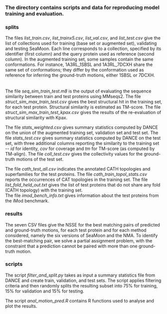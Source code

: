 <h3>The directory contains scripts and data for reproducing model training and evaluation.</h3>

<h3>splits</h3>
The files <i>list_train.csv</i>, <i>list_trainx5.csv</i>, <i>list_val.csv</i>, and <i>list_test.csv</i> give the list of collections used for training (base set or augmented set), validating and testing SeaMoon. Each line corresponds to a collection, specified by its identifier (first column) and the query protein used as reference (second column). In the augmented training set, some samples contain the same conformations. For instance, 1A3RL_1SBSL and 1A3RL_7DCXH share the same set of conformations; they differ by the conformation used as reference for inferring the ground-truth motions, either 1SBSL or 7DCXH.   

&#12288;  
The file <i>seq_sim_train_test.m8</i> is the output of evaluating the sequence similarity between train and test proteins using MMseqs2. The file <i>struct_sim_max_train_test.csv</i> gives the best structural hit in the training set, for each test protein. Structural similarity is estimated as TM-score. The file <i>struct_sim_max_train_test_kpax.csv</i> gives the results of the re-evaluation of structural similarity with Kpax.   

The file <i>stats_weighted.csv</i> gives summary statistics computed by DANCE on the union of the augmented training set, validation set and test set. The file <i>stats_test.csv</i> gives summary statistics computed by DANCE on the test set, with three additional columns reporting the similarity to the training set -- <i>id</i> for identity, <i>cov</i> for coverage and <i>tm</i> for TM-score (as computed by TM-align). The file <i>coll_test.csv</i> gives the collectivity values for the ground-truth motions of the test set.   

The file <i>cath_test_all.csv</i> indicates the annotated CATH topologies and superfamilies for the test proteins. The file <i>cath_train_topol_stats.csv</i> reports the occurrences of CAT topologies in the training set. The file <i>list_fold_held_out.txt</i> gives the list of test proteins that do not share any fold (CATH topology) with the training set.   
The file <i>imod_bench_info.txt</i> gives information about the test proteins from the iMod benchmark.  

<h3>results</h3>
The seven CSV files give the NSSE for the best matching pairs of predicted and ground-truth motions, for each test protein and for each method considered, namely the six versions of SeaMoon and the NMA. To identify the best-matching pair, we solve a partial assignment problem, with the constraint that a prediction cannot be paired with more than one ground-truth motion. 

<h3>scripts</h3>
The script <i>filter_and_split.py</i> takes as input a summary statistics file from DANCE and create train, validation, and test sets. The script applies filtering criteria and then randomly splits the resulting subset into 75% for training, 15% for validation and 15% for testing.   

The script <i>anal_motion_pred.R</i> contains R functions used to analyse and plot the results.
